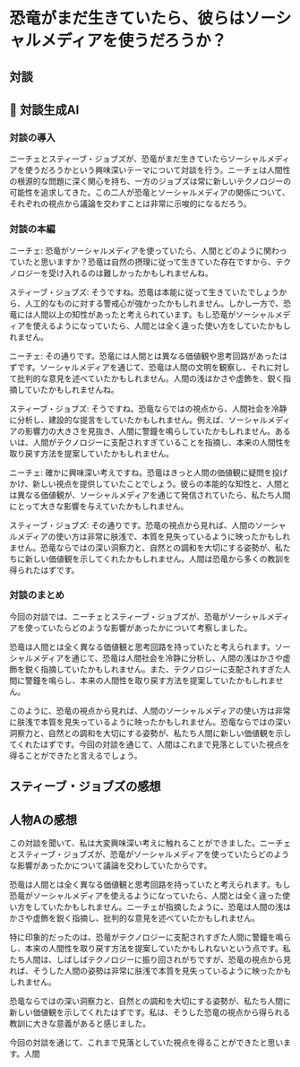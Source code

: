 # 恐竜がまだ生きていたら、彼らはソーシャルメディアを使うだろうか？

## 対談

## 💬 対談生成AI

### 対談の導入

ニーチェとスティーブ・ジョブズが、恐竜がまだ生きていたらソーシャルメディアを使うだろうかという興味深いテーマについて対談を行う。ニーチェは人間性の根源的な問題に深く関心を持ち、一方のジョブズは常に新しいテクノロジーの可能性を追求してきた。この二人が恐竜とソーシャルメディアの関係について、それぞれの視点から議論を交わすことは非常に示唆的になるだろう。

### 対談の本編

ニーチェ: 恐竜がソーシャルメディアを使っていたら、人間とどのように関わっていたと思いますか？恐竜は自然の摂理に従って生きていた存在ですから、テクノロジーを受け入れるのは難しかったかもしれませんね。

スティーブ・ジョブズ: そうですね。恐竜は本能に従って生きていたでしょうから、人工的なものに対する警戒心が強かったかもしれません。しかし一方で、恐竜には人間以上の知性があったと考えられています。もし恐竜がソーシャルメディアを使えるようになっていたら、人間とは全く違った使い方をしていたかもしれません。

ニーチェ: その通りです。恐竜には人間とは異なる価値観や思考回路があったはずです。ソーシャルメディアを通じて、恐竜は人間の文明を観察し、それに対して批判的な意見を述べていたかもしれません。人間の浅はかさや虚飾を、鋭く指摘していたかもしれませんね。

スティーブ・ジョブズ: そうですね。恐竜ならではの視点から、人間社会を冷静に分析し、建設的な提言をしていたかもしれません。例えば、ソーシャルメディアの影響力の大きさを見抜き、人間に警鐘を鳴らしていたかもしれません。あるいは、人間がテクノロジーに支配されすぎていることを指摘し、本来の人間性を取り戻す方法を提案していたかもしれません。

ニーチェ: 確かに興味深い考えですね。恐竜はきっと人間の価値観に疑問を投げかけ、新しい視点を提供していたことでしょう。彼らの本能的な知性と、人間とは異なる価値観が、ソーシャルメディアを通じて発信されていたら、私たち人間にとって大きな影響を与えていたかもしれません。

スティーブ・ジョブズ: その通りです。恐竜の視点から見れば、人間のソーシャルメディアの使い方は非常に肤浅で、本質を見失っているように映ったかもしれません。恐竜ならではの深い洞察力と、自然との調和を大切にする姿勢が、私たちに新しい価値観を示してくれたかもしれません。人間は恐竜から多くの教訓を得られたはずです。

### 対談のまとめ

今回の対談では、ニーチェとスティーブ・ジョブズが、恐竜がソーシャルメディアを使っていたらどのような影響があったかについて考察しました。

恐竜は人間とは全く異なる価値観と思考回路を持っていたと考えられます。ソーシャルメディアを通じて、恐竜は人間社会を冷静に分析し、人間の浅はかさや虚飾を鋭く指摘していたかもしれません。また、テクノロジーに支配されすぎた人間に警鐘を鳴らし、本来の人間性を取り戻す方法を提案していたかもしれません。

このように、恐竜の視点から見れば、人間のソーシャルメディアの使い方は非常に肤浅で本質を見失っているように映ったかもしれません。恐竜ならではの深い洞察力と、自然との調和を大切にする姿勢が、私たち人間に新しい価値観を示してくれたはずです。今回の対談を通じて、人間はこれまで見落としていた視点を得ることができたと言えるでしょう。

## スティーブ・ジョブズの感想

## 人物Aの感想

この対談を聞いて、私は大変興味深い考えに触れることができました。ニーチェとスティーブ・ジョブズが、恐竜がソーシャルメディアを使っていたらどのような影響があったかについて議論を交わしていたからです。

恐竜は人間とは全く異なる価値観と思考回路を持っていたと考えられます。もし恐竜がソーシャルメディアを使えるようになっていたら、人間とは全く違った使い方をしていたかもしれません。ニーチェが指摘したように、恐竜は人間の浅はかさや虚飾を鋭く指摘し、批判的な意見を述べていたかもしれません。

特に印象的だったのは、恐竜がテクノロジーに支配されすぎた人間に警鐘を鳴らし、本来の人間性を取り戻す方法を提案していたかもしれないという点です。私たち人間は、しばしばテクノロジーに振り回されがちですが、恐竜の視点から見れば、そうした人間の姿勢は非常に肤浅で本質を見失っているように映ったかもしれません。

恐竜ならではの深い洞察力と、自然との調和を大切にする姿勢が、私たち人間に新しい価値観を示してくれたはずです。私は、そうした恐竜の視点から得られる教訓に大きな意義があると感じました。

今回の対談を通じて、これまで見落としていた視点を得ることができたと思います。人間
